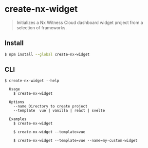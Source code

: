 # create-nx-widget

> Initializes a Nx Witness Cloud dashboard widget project from a selection of frameworks.


## Install

```bash
$ npm install --global create-nx-widget
```


## CLI

```
$ create-nx-widget --help

  Usage
    $ create-nx-widget

  Options
    --name Directory to create project
    --template  vue | vanilla | react | svelte

  Examples
    $ create-nx-widget

    $ create-nx-widget --template=vue

    $ create-nx-widget --template=vue --name=my-custom-widget

```
